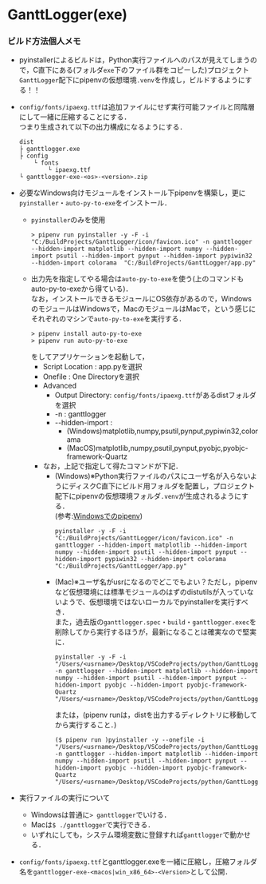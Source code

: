 # GanttLogger(exe)

### ビルド方法個人メモ
- pyinstallerによるビルドは，Python実行ファイルへのパスが見えてしまうので，C直下にある(フォルダ`exe`下のファイル群をコピーした)プロジェクト`GanttLogger`配下にpipenvの仮想環境`.venv`を作成し，ビルドするようにする！！
- `config/fonts/ipaexg.ttf`は追加ファイルにせず実行可能ファイルと同階層にして一緒に圧縮することにする．  
つまり生成されて以下の出力構成になるようにする．
    ```
    dist
    ├ ganttlogger.exe
    ├ config
        └ fonts
            └ ipaexg.ttf
    └ ganttlogger-exe-<os>-<version>.zip
    ```
- 必要なWindows向けモジュールをインストール下pipenvを構築し，更に`pyinstaller`・`auto-py-to-exe`をインストール．
    - `pyinstaller`のみを使用
        ```
        > pipenv run pyinstaller -y -F -i "C:/BuildProjects/GanttLogger/icon/favicon.ico" -n ganttlogger --hidden-import matplotlib --hidden-import numpy --hidden-import psutil --hidden-import pynput --hidden-import pypiwin32 --hidden-import colorama  "C:/BuildProjects/GanttLogger/app.py"
        ```
    - 出力先を指定してやる場合は`auto-py-to-exe`を使う(上のコマンドもauto-py-to-exeから得ている)．  
    なお，インストールできるモジュールにOS依存があるので，WindowsのモジュールはWindowsで，MacのモジュールはMacで，という感じにそれぞれのマシンで`auto-py-to-exe`を実行する．
        ```
        > pipenv install auto-py-to-exe
        > pipenv run auto-py-to-exe
        ```
        をしてアプリケーションを起動して，
        - Script Location  : app.pyを選択
        - Onefile          : One Directoryを選択
        - Advanced
            - Output Directory: `config/fonts/ipaexg.ttf`があるdistフォルダを選択
            - -n              : ganttlogger
            - --hidden-import : 
                - (Windows)matplotlib,numpy,psutil,pynput,pypiwin32,colorama
                - (MacOS)matplotlib,numpy,psutil,pynput,pyobjc,pyobjc-framework-Quartz
        - なお，上記で指定して得たコマンドが下記．
            - (Windows)※Python実行ファイルのパスにユーザ名が入らないようにディスクC直下にビルド用フォルダを配置し，プロジェクト配下にpipenvの仮想環境フォルダ`.venv`が生成されるようにする．  
            (参考:[Windowsでのpipenv](https://qiita.com/youkidkk/items/b6a6e39ee3a109001c75#-%E7%92%B0%E5%A2%83%E5%A4%89%E6%95%B0%E3%81%AE%E8%BF%BD%E5%8A%A0))
                ```
                pyinstaller -y -F -i "C:/BuildProjects/GanttLogger/icon/favicon.ico" -n ganttlogger --hidden-import matplotlib --hidden-import numpy --hidden-import psutil --hidden-import pynput --hidden-import pypiwin32 --hidden-import colorama  "C:/BuildProjects/GanttLogger/app.py"
                ```
            - (Mac)※ユーザ名がusrになるのでどこでもよい？ただし，pipenvなど仮想環境には標準モジュールのはずのdistutilsが入っていないようで、仮想環境ではないローカルでpyinstallerを実行すべき．  
            また，過去版の`ganttlogger.spec`・`build`・`ganttlogger.exec`を削除してから実行するほうが，最新になることは確実なので堅実に．
                ```
                pyinstaller -y -F -i "/Users/<usrname>/Desktop/VSCodeProjects/python/GanttLogger/exe/icon/favicon.ico" -n ganttlogger --hidden-import matplotlib --hidden-import numpy --hidden-import psutil --hidden-import pynput --hidden-import pyobjc --hidden-import pyobjc-framework-Quartz  "/Users/<usrname>/Desktop/VSCodeProjects/python/GanttLogger/exe/app.py"
                ```
                または，(pipenv runは，distを出力するディレクトリに移動してから実行すること．)
                ```
                ($ pipenv run )pyinstaller -y --onefile -i "/Users/<usrname>/Desktop/VSCodeProjects/python/GanttLogger/exe/icon/favicon.ico" -n ganttlogger --hidden-import matplotlib --hidden-import numpy --hidden-import psutil --hidden-import pynput --hidden-import pyobjc --hidden-import pyobjc-framework-Quartz  "/Users/<usrname>/Desktop/VSCodeProjects/python/GanttLogger/exe/app.py"
                ```


- 実行ファイルの実行について
    - Windowsは普通に`> ganttlogger`でいける．
    - Macは`$ ./ganttlogger`で実行できる．
    - いずれにしても，システム環境変数に登録すれば`ganttlogger`で動かせる．

- `config/fonts/ipaexg.ttf`とganttlogger.exeを一緒に圧縮し，圧縮フォルダ名を`ganttlogger-exe-<macos|win_x86_64>-<Version>`として公開．
